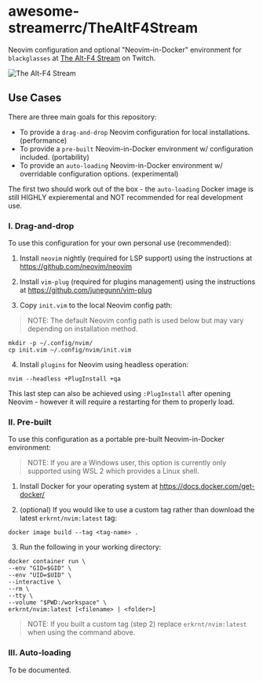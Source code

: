 # awesome-streamerrc/TheAltF4Stream

Neovim configuration and optional "Neovim-in-Docker" environment for `blackglasses` at [The Alt-F4 Stream](https://www.twitch.tv/thealtf4stream) on Twitch.

![The Alt-F4 Stream][preview]

## Use Cases

There are three main goals for this repository:

- To provide a `drag-and-drop` Neovim configuration for local installations. (performance)
- To provide a `pre-built` Neovim-in-Docker environment w/ configuration included. (portability)
- To provide an `auto-loading` Neovim-in-Docker environment w/ overridable configuration options. (experimental)

The first two should work out of the box - the `auto-loading` Docker image is still HIGHLY expieremental and NOT recommended for real development use.

### I. Drag-and-drop

To use this configuration for your own personal use (recommended):

1. Install `neovim` nightly (required for LSP support) using the instructions at https://github.com/neovim/neovim

2. Install `vim-plug` (required for plugins management) using the instructions at https://github.com/junegunn/vim-plug

3. Copy `init.vim` to the local Neovim config path:

> NOTE: The default Neovim config path is used below but may vary depending on installation method.

```
mkdir -p ~/.config/nvim/
cp init.vim ~/.config/nvim/init.vim
```

4. Install `plugins` for Neovim using headless operation:

```
nvim --headless +PlugInstall +qa
```

This last step can also be achieved using `:PlugInstall` after opening Neovim - however it will require a restarting for them to properly load.

### II. Pre-built

To use this configuration as a portable pre-built Neovim-in-Docker environment:

> NOTE: If you are a Windows user, this option is currently only supported using WSL 2 which provides a Linux shell.

1. Install Docker for your operating system at https://docs.docker.com/get-docker/

2. (optional) If you would like to use a custom tag rather than download the latest `erkrnt/nvim:latest` tag:

```
docker image build --tag <tag-name> .
```

3. Run the following in your working directory:

```
docker container run \
--env "GID=$GID" \
--env "UID=$UID" \
--interactive \
--rm \
--tty \
--volume "$PWD:/workspace" \
erkrnt/nvim:latest [<filename> | <folder>]
```

> NOTE: If you built a custom tag (step 2) replace `erkrnt/nvim:latest` when using the command above.

### III. Auto-loading

To be documented.

[preview]: https://github.com/erkrnt/awesome-streamerrc/blob/master/TheAltF4Stream/TheAltF4Stream.png "The Alt-F4 Stream"
